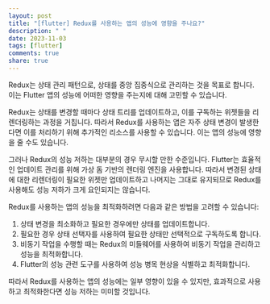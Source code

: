 ```yaml
---
layout: post
title: "[flutter] Redux를 사용하는 앱의 성능에 영향을 주나요?"
description: " "
date: 2023-11-03
tags: [flutter]
comments: true
share: true
---
```


Redux는 상태 관리 패턴으로, 상태를 중앙 집중식으로 관리하는 것을 목표로 합니다. 이는 Flutter 앱의 성능에 어떠한 영향을 주는지에 대해 고민할 수 있습니다.

Redux는 상태를 변경할 때마다 상태 트리를 업데이트하고, 이를 구독하는 위젯들을 리렌더링하는 과정을 거칩니다. 따라서 Redux를 사용하는 앱은 자주 상태 변경이 발생한다면 이를 처리하기 위해 추가적인 리소스를 사용할 수 있습니다. 이는 앱의 성능에 영향을 줄 수도 있습니다.

그러나 Redux의 성능 저하는 대부분의 경우 무시할 만한 수준입니다. Flutter는 효율적인 업데이트 관리를 위해 가상 돔 기반의 렌더링 엔진을 사용합니다. 따라서 변경된 상태에 대한 리렌더링이 필요한 위젯만 업데이트하고 나머지는 그대로 유지되므로 Redux를 사용해도 성능 저하가 크게 요인되지는 않습니다.

Redux를 사용하는 앱의 성능을 최적화하려면 다음과 같은 방법을 고려할 수 있습니다:

1. 상태 변경을 최소화하고 필요한 경우에만 상태를 업데이트합니다.
2. 필요한 경우 상태 선택자를 사용하여 필요한 상태만 선택적으로 구독하도록 합니다.
3. 비동기 작업을 수행할 때는 Redux의 미들웨어를 사용하여 비동기 작업을 관리하고 성능을 최적화합니다.
4. Flutter의 성능 관련 도구를 사용하여 성능 병목 현상을 식별하고 최적화합니다.

따라서 Redux를 사용하는 앱의 성능에는 일부 영향이 있을 수 있지만, 효과적으로 사용하고 최적화한다면 성능 저하는 미미할 것입니다.